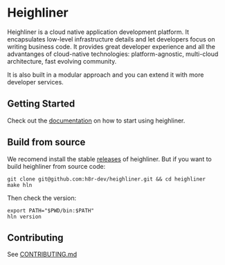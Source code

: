 # Heighliner

Heighliner is a cloud native application development platform.
It encapsulates low-level infrastructure details and let developers focus on writing business code.
It provides great developer experience and all the advantanges of cloud-native technologies:
platform-agnostic, multi-cloud architecture, fast evolving community.

It is also built in a modular approach and you can extend it with more developer services.

## Getting Started

Check out the [documentation](https://heighliner.dev/docs/getting_started/installation) on how to start using heighliner.

## Build from source

We recomend install the stable [releases](https://github.com/h8r-dev/heighliner/releases) of heighliner. But if you want to build heighliner from source code:

```shell
git clone git@github.com:h8r-dev/heighliner.git && cd heighliner
make hln
```

Then check the version:
```
export PATH="$PWD/bin:$PATH"
hln version
```

## Contributing

See [CONTRIBUTING.md](CONTRIBUTING.md)
